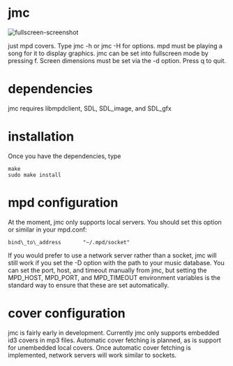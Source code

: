 jmc
===

![fullscreen-screenshot](https://raw.github.com/rbong/jmc/master/img/screen1.png)

just mpd covers. Type jmc -h or jmc -H for options. mpd must be playing a song
for it to display graphics. jmc can be set into fullscreen mode by pressing f.
Screen dimensions must be set via the -d option. Press q to quit.

dependencies
===
jmc requires libmpdclient, SDL, SDL\_image, and SDL\_gfx

installation
===
Once you have the dependencies, type
```
make
sudo make install
```

mpd configuration
===
At the moment, jmc only supports local servers. You should set this option or
similar in your mpd.conf:
```
bind\_to\_address		"~/.mpd/socket"
```
If you would prefer to use a network server rather than a socket, jmc will
still work if you set the -D option with the path to your music database.
You can set the port, host, and timeout manually from jmc, but setting the
MPD\_HOST, MPD\_PORT, and MPD\_TIMEOUT environment variables is the standard way
to ensure that these are set automatically.

cover configuration
===
jmc is fairly early in development. Currently jmc only supports embedded id3
covers in mp3 files. Automatic cover fetching is planned, as is support for
unembedded local covers. Once automatic cover fetching is implemented, network
servers will work similar to sockets.
